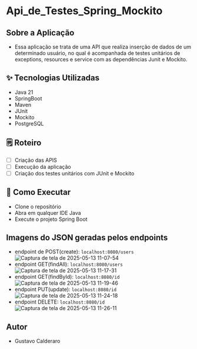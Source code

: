 # Api_de_Testes_Spring_Mockito

## Sobre a Aplicação 
- Essa aplicação se trata de uma API que realiza inserção de dados de um determinado usuário, no qual é acompanhada de testes unitários de exceptions, resources e service com as dependências
Junit e Mockito.

## ✨ Tecnologias Utilizadas
- Java 21
- SpringBoot 
- Maven
- JUnit
- Mockito
- PostgreSQL

## 🗒️ Roteiro
- [ ] Criação das APIS
- [ ] Execução da aplicação
- [ ] Criação dos testes unitários com JUnit e Mockito

## 🚀 Como Executar
- Clone o repositório
- Abra em qualquer IDE Java
- Execute o projeto Spring Boot

## Imagens do JSON geradas pelos endpoints
- endpoint de POST(create):  `localhost:8080/users`
![Captura de tela de 2025-05-13 11-07-54](https://github.com/user-attachments/assets/5a8ae95b-a60c-4c2c-8318-e94dcfd9947d)
- endpoint GET(findAll):  `localhost:8080/users`
![Captura de tela de 2025-05-13 11-17-31](https://github.com/user-attachments/assets/428286bd-e789-41ec-b723-3b56dedffdf7)
- endpoint GET(findById):  `localhost:8080/id`
![Captura de tela de 2025-05-13 11-19-46](https://github.com/user-attachments/assets/510f6c80-c44f-4dfc-a1aa-a54387f8f113)
- endpoint PUT(update):  `localhost:8080/id`
![Captura de tela de 2025-05-13 11-24-18](https://github.com/user-attachments/assets/eaa22a8c-a711-43d9-b88e-168fa6da48d8)
- endpoint DELETE:  `localhost:8080/id`
![Captura de tela de 2025-05-13 11-26-11](https://github.com/user-attachments/assets/438aee1a-a837-4b5e-95a5-060604c66c4c)

## Autor 
- Gustavo Calderaro 
